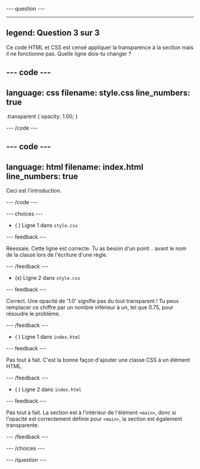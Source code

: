 \--- question ---

---

## legend: Question 3 sur 3

Ce code HTML et CSS est censé appliquer la transparence à la section mais il ne fonctionne pas. Quelle ligne dois-tu changer ?

## --- code ---

language: css
filename: style.css
line_numbers: true
-------------------------------------------------------

.transparent {
opacity: 1.00;
}

\--- /code ---

## --- code ---

language: html
filename: index.html
line_numbers: true
-------------------------------------------------------

<main class="transparent">
      <section>    
        <p>Ceci est l'introduction.</p>
      </section>
</main>

\--- /code ---

\--- choices ---

- ( ) Ligne 1 dans `style.css`

 \--- feedback ---

 Réessaie. Cette ligne est correcte. Tu as besoin d'un point `.` avant le nom de la classe lors de l'écriture d'une règle.

 \--- /feedback ---

- (x) Ligne 2 dans `style.css`

 \--- feedback ---

 Correct. Une opacité de '1.0' signifie pas du tout transparent ! Tu peux remplacer ce chiffre par un nombre inférieur à un, tel que 0.75, pour résoudre le problème.

 \--- /feedback ---

- ( ) Ligne 1 dans `index.html`

 \--- feedback ---

Pas tout à fait. C'est la bonne façon d'ajouter une classe CSS à un élément HTML.

\--- /feedback ---

- ( ) Ligne 2 dans `index.html`

 \--- feedback ---

Pas tout à fait. La section est à l'intérieur de l'élément `<main>`, donc si l'opacité est correctement définie pour `<main>`, la section est également transparente.

\--- /feedback ---

\--- /choices ---

\--- /question ---
